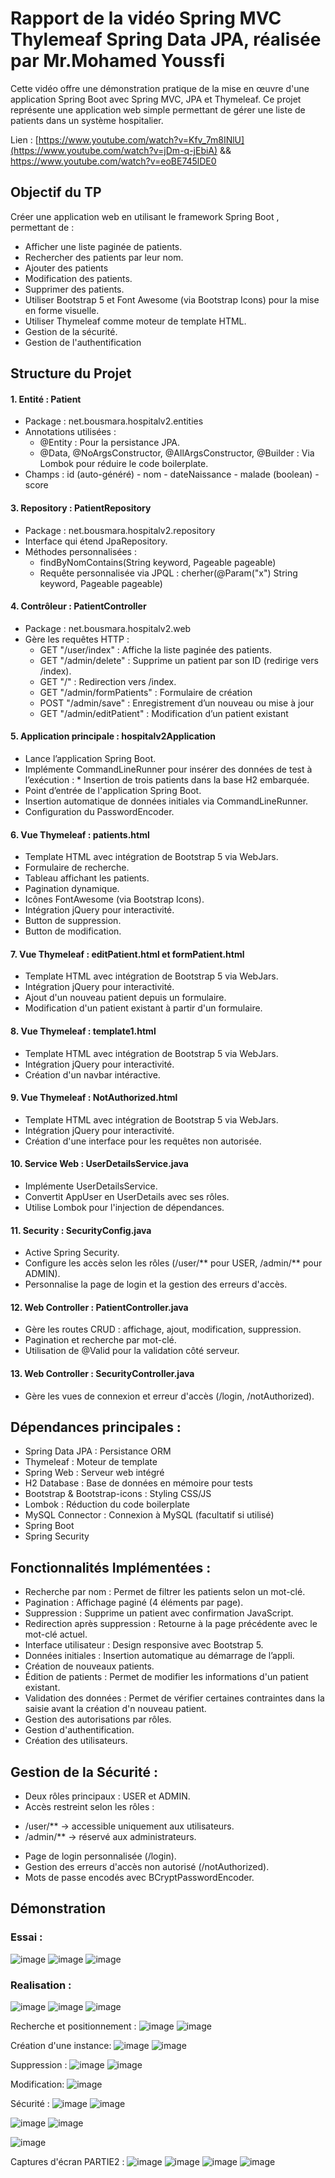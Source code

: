 # Rapport de la vidéo Spring MVC Thylemeaf Spring Data JPA, réalisée par Mr.Mohamed Youssfi
Cette vidéo offre une démonstration pratique de la mise en œuvre d'une application Spring Boot avec Spring MVC, JPA et Thymeleaf. Ce projet représente une application web simple permettant de gérer une liste de patients dans un système hospitalier.

Lien : [https://www.youtube.com/watch?v=Kfv_7m8INlU](https://www.youtube.com/watch?v=jDm-q-jEbiA)
         &&  https://www.youtube.com/watch?v=eoBE745lDE0

## Objectif du TP
Créer une application web en utilisant le framework Spring Boot , permettant de : 
 -  Afficher une liste paginée de patients.
 -  Rechercher des patients par leur nom.
 -  Ajouter des patients
 -  Modification des patients.
 -  Supprimer des patients.
 -  Utiliser Bootstrap 5 et Font Awesome (via Bootstrap Icons) pour la mise en forme visuelle.
 -  Utiliser Thymeleaf comme moteur de template HTML.
 -  Gestion de la sécurité.
 -  Gestion de l'authentification

## Structure du Projet
#### 1. Entité : Patient
 -  Package : net.bousmara.hospitalv2.entities
 -  Annotations utilisées :
     *   @Entity : Pour la persistance JPA.
     *  @Data, @NoArgsConstructor, @AllArgsConstructor, @Builder : Via Lombok pour réduire le code boilerplate.
 -  Champs : id (auto-généré) - nom - dateNaissance - malade (boolean) - score
#### 3. Repository : PatientRepository
 -  Package : net.bousmara.hospitalv2.repository
 -  Interface qui étend JpaRepository.
 -  Méthodes personnalisées :
     *  findByNomContains(String keyword, Pageable pageable)
     *  Requête personnalisée via JPQL : cherher(@Param("x") String keyword, Pageable pageable)
#### 4. Contrôleur : PatientController
 -  Package : net.bousmara.hospitalv2.web
 -  Gère les requêtes HTTP :
      * GET "/user/index"  : Affiche la liste paginée des patients.
      * GET "/admin/delete" : Supprime un patient par son ID (redirige vers /index).
      * GET "/"       : Redirection vers /index.
      * GET "/admin/formPatients" : Formulaire de création
      * POST "/admin/save" : Enregistrement d’un nouveau ou mise à jour
      * GET "/admin/editPatient" : Modification d’un patient existant
#### 5. Application principale : hospitalv2Application
 -  Lance l’application Spring Boot.
 -  Implémente CommandLineRunner pour insérer des données de test à l’exécution :
         *  Insertion de trois patients dans la base H2 embarquée.
 - Point d’entrée de l'application Spring Boot.
 - Insertion automatique de données initiales via CommandLineRunner.
 - Configuration du PasswordEncoder.
#### 6. Vue Thymeleaf : patients.html
 -  Template HTML avec intégration de Bootstrap 5 via WebJars.
 -  Formulaire de recherche.
 -  Tableau affichant les patients.
 -  Pagination dynamique.
 -  Icônes FontAwesome (via Bootstrap Icons).
 -  Intégration jQuery pour interactivité.
 -  Button de suppression.
 -  Button de modification.
#### 7. Vue Thymeleaf : editPatient.html et formPatient.html
 -  Template HTML avec intégration de Bootstrap 5 via WebJars.
 -  Intégration jQuery pour interactivité.
 -  Ajout d'un nouveau patient depuis un formulaire.
 -  Modification d'un patient existant à partir d'un formulaire.
#### 8. Vue Thymeleaf : template1.html
 -  Template HTML avec intégration de Bootstrap 5 via WebJars.
 -  Intégration jQuery pour interactivité.
 -  Création d'un navbar intéractive.
#### 9. Vue Thymeleaf : NotAuthorized.html
 -  Template HTML avec intégration de Bootstrap 5 via WebJars.
 -  Intégration jQuery pour interactivité.
 -  Création d'une interface pour les requêtes non autorisée.
#### 10. Service Web : UserDetailsService.java
 - Implémente UserDetailsService.
 - Convertit AppUser en UserDetails avec ses rôles.
 - Utilise Lombok pour l'injection de dépendances.
#### 11. Security : SecurityConfig.java
 - Active Spring Security.
 - Configure les accès selon les rôles (/user/** pour USER, /admin/** pour ADMIN).
 - Personnalise la page de login et la gestion des erreurs d'accès.
#### 12. Web Controller : PatientController.java
 - Gère les routes CRUD : affichage, ajout, modification, suppression.
 - Pagination et recherche par mot-clé.
 - Utilisation de @Valid pour la validation côté serveur.
#### 13. Web Controller : SecurityController.java
 - Gère les vues de connexion et erreur d'accès (/login, /notAuthorized).


## Dépendances principales :
 -  Spring Data JPA : Persistance ORM
 -  Thymeleaf : Moteur de template
 -  Spring Web : Serveur web intégré
 -  H2 Database : Base de données en mémoire pour tests
 -  Bootstrap & Bootstrap-icons : Styling CSS/JS
 -  Lombok : Réduction du code boilerplate
 -  MySQL Connector : Connexion à MySQL (facultatif si utilisé)
 -  Spring Boot
 -  Spring Security

## Fonctionnalités Implémentées :
 -  Recherche par nom : Permet de filtrer les patients selon un mot-clé.
 -  Pagination : Affichage paginé (4 éléments par page).
 -  Suppression : Supprime un patient avec confirmation JavaScript.
 -  Redirection après suppression : Retourne à la page précédente avec le mot-clé actuel.
 -  Interface utilisateur : Design responsive avec Bootstrap 5.
 -  Données initiales : Insertion automatique au démarrage de l’appli.
 -  Création de nouveaux patients.
 -  Édition de patients : Permet de modifier les informations d'un patient existant.
 -  Validation des données : Permet de vérifier certaines contraintes dans la saisie avant la création d'n nouveau patient.
 -  Gestion des autorisations par rôles.
 -  Gestion d'authentification.
 -  Création des utilisateurs.

## Gestion de la Sécurité :
 -  Deux rôles principaux : USER et ADMIN.
 -  Accès restreint selon les rôles :
   * /user/** → accessible uniquement aux utilisateurs.
   * /admin/** → réservé aux administrateurs.
 -  Page de login personnalisée (/login).
 -  Gestion des erreurs d'accès non autorisé (/notAuthorized).
 -  Mots de passe encodés avec BCryptPasswordEncoder.

## Démonstration

### Essai :
![image](https://github.com/user-attachments/assets/66b846af-8e33-4c79-85e6-61a9075429d3)
![image](https://github.com/user-attachments/assets/02f8d4b2-4376-46e9-b9d4-aca08d1d2432)
![image](https://github.com/user-attachments/assets/64d3f5c4-3757-4696-aa2e-3089d2141fb9)


### Realisation :
![image](https://github.com/user-attachments/assets/b11fdd87-c511-4cd9-ab97-e2f11d2c0518)
![image](https://github.com/user-attachments/assets/1045709f-553a-4f61-ace7-50d0ec1585c7)
![image](https://github.com/user-attachments/assets/92d07d86-9773-4572-87f8-e417a6aa0bcf)


Recherche et positionnement :
![image](https://github.com/user-attachments/assets/678354bc-055e-4455-a548-ee99b1df61ee)
![image](https://github.com/user-attachments/assets/6479cd25-6a80-4133-8140-5085059f60b6)


Création d'une instance:
![image](https://github.com/user-attachments/assets/634f3f2b-cb85-49ec-95f3-de442c3334f7)
![image](https://github.com/user-attachments/assets/61fa6d57-e86a-4131-b36e-0d4e19059182)


Suppression :
![image](https://github.com/user-attachments/assets/8cd70ad8-baca-4925-831a-48fd9c3334a9)
![image](https://github.com/user-attachments/assets/42e722cc-cb74-4974-81f2-0646c1c83482)


Modification:
![image](https://github.com/user-attachments/assets/b9c121ea-64fe-45ae-9644-1db74f379316)

Sécurité :
![image](https://github.com/user-attachments/assets/0cd9d971-cbe5-4472-bbda-ba10ec85f4c5)
![image](https://github.com/user-attachments/assets/226fb24e-1f58-4ac3-9dcd-3aa45e7e1ef7)

![image](https://github.com/user-attachments/assets/76f10a42-6f82-4704-82ae-998f644f829b)
![image](https://github.com/user-attachments/assets/f7d348aa-7f07-469b-8013-d056edead784)


![image](https://github.com/user-attachments/assets/36800a70-9c29-4f42-a572-d8c67ea496e3)


Captures d'écran PARTIE2 : 
![image](https://github.com/user-attachments/assets/91e7028f-a737-4569-a7fa-c96deb8bee23)
![image](https://github.com/user-attachments/assets/0a23e5ca-a201-4442-b2e5-dbeff4f979ff)
![image](https://github.com/user-attachments/assets/027b0a3d-3c15-462b-98a6-d49f45193213)
![image](https://github.com/user-attachments/assets/c9973a2f-a70f-4333-9411-d35343b8e562)




